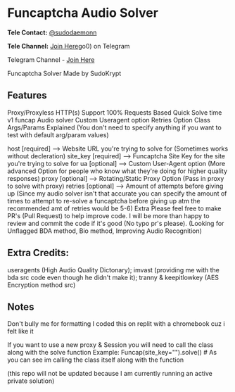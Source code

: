 # Funcaptcha Audio Solver

**Tele Contact:** [@sudodaemonn](https://t.me/sudodaemonn)

**Tele Channel:** [Join Here](https://t.me/+qP9G-_ii_XA1MGIx)go0) on Telegram

Telegram Channel - [Join Here](https://t.me/+qP9G-_ii_XA1MGIx)

Funcaptcha Solver Made by SudoKrypt

## Features

Proxy/Proxyless HTTP(s) Support
100% Requests Based
Quick Solve time
v1 funcap Audio solver
Custom Useragent option
Retries Option
Class Args/Params Explained (You don't need to specify anything if you want to test with default arg/param values)

host [required] --> Website URL you're trying to solve for (Sometimes works without decleration)
site_key [required] --> Funcaptcha Site Key for the site you're trying to solve for
ua [optional] --> Custom User-Agent option (More advanced Option for people who know what they're doing for higher quality responses)
proxy [optional] --> Rotating/Static Proxy Option (Pass in proxy to solve with proxy)
retries [optional] --> Amount of attempts before giving up (Since my audio solver isn't that accurate you can specify the amount of times to attempt to re-solve a funcaptcha before giving up atm the recommended amt of retries would be 5-6)
Extra Please feel free to make PR's (Pull Request) to help improve code. I will be more than happy to review and commit the code if it's good (No typo pr's please). (Looking for Unflagged BDA method, Bio method, Improving Audio Recognition)

## Extra Credits: 

useragents (High Audio Quality Dictonary); imvast (providing me with the bda src code even though he didn't make it); tranny & keepitlowkey (AES Encryption method src)

## Notes 

Don't bully me for formatting I coded this on replit with a chromebook cuz i felt like it 

If you want to use a new proxy & Session you will need to call the class along with the solve function Example: Funcap(site_key="").solve() # As you can see im calling the class itself along with the function

(this repo will not be updated because I am currently running an active private solution)
